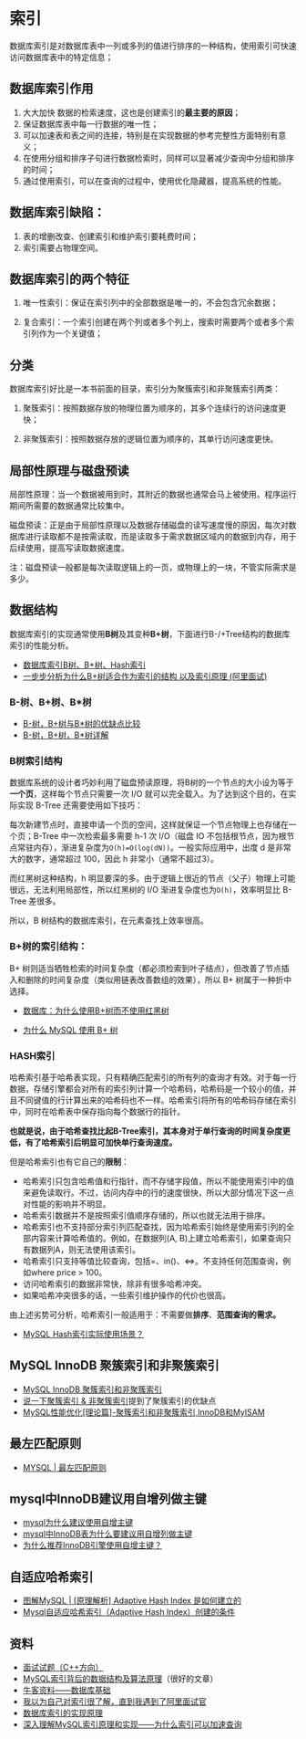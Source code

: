 # 索引

数据库索引是对数据库表中一列或多列的值进行排序的一种结构，使用索引可快速访问数据库表中的特定信息；

## 数据库索引作用

1. 大大加快 数据的检索速度，这也是创建索引的**最主要的原因**；
2. 保证数据库表中每一行数据的唯一性；
3. 可以加速表和表之间的连接，特别是在实现数据的参考完整性方面特别有意义； 
4. 在使用分组和排序子句进行数据检索时，同样可以显著减少查询中分组和排序的时间；
5. 通过使用索引，可以在查询的过程中，使用优化隐藏器，提高系统的性能。

## 数据库索引缺陷：

1. 表的增删改查、创建索引和维护索引要耗费时间；
2. 索引需要占物理空间。

## 数据库索引的两个特征

1. 唯一性索引：保证在索引列中的全部数据是唯一的，不会包含冗余数据；

2. 复合索引：一个索引创建在两个列或者多个列上，搜索时需要两个或者多个索引列作为一个关键值；

## 分类

数据库索引好比是一本书前面的目录，索引分为聚簇索引和非聚簇索引两类：

1. 聚簇索引：按照数据存放的物理位置为顺序的，其多个连续行的访问速度更快；

2. 非聚簇索引：按照数据存放的逻辑位置为顺序的，其单行访问速度更快。

## 局部性原理与磁盘预读

局部性原理：当一个数据被用到时，其附近的数据也通常会马上被使用。程序运行期间所需要的数据通常比较集中。

磁盘预读：正是由于局部性原理以及数据存储磁盘的读写速度慢的原因，每次对数据库进行读取都不是按需读取，而是读取多于需求数据区域内的数据到内存，用于后续使用，提高写读取数据速度。

注：磁盘预读一般都是每次读取逻辑上的一页，或物理上的一块，不管实际需求是多少。

## 数据结构

数据库索引的实现通常使用**B树**及其变种**B+树**，下面进行B-/+Tree结构的数据库索引的性能分析。

- [数据库索引B树、B+树、Hash索引](https://www.iteye.com/blog/uule-2429508)
- [一步步分析为什么B+树适合作为索引的结构 以及索引原理 (阿里面试)](https://www.cnblogs.com/aspirant/p/9214485.html)

### B-树、B+树、B*树

- [B-树，B+树与B*树的优缺点比较](https://blog.csdn.net/bigtree_3721/article/details/73632405)
- [B-树，B+树，B*树详解](https://blog.csdn.net/aqzwss/article/details/53074186)

### B树索引结构

数据库系统的设计者巧妙利用了磁盘预读原理，将B树的一个节点的大小设为等于**一个页**，这样每个节点只需要一次 I/O 就可以完全载入。为了达到这个目的，在实际实现 B-Tree 还需要使用如下技巧：

每次新建节点时，直接申请一个页的空间，这样就保证一个节点物理上也存储在一个页；B-Tree 中一次检索最多需要 h-1 次 I/O（磁盘 IO 不包括根节点，因为根节点常驻内存），渐进复杂度为`O(h)=O(log(dN))`。一般实际应用中，出度 d 是非常大的数字，通常超过 100，因此 h 非常小（通常不超过3）。

而红黑树这种结构，h 明显要深的多。由于逻辑上很近的节点（父子）物理上可能很远，无法利用局部性，所以红黑树的 I/O 渐进复杂度也为`O(h)`，效率明显比 B-Tree 差很多。

所以，B 树结构的数据库索引，在元素查找上效率很高。

 ### B+树的索引结构：

B+ 树则适当牺牲检索的时间复杂度（都必须检索到叶子结点），但改善了节点插入和删除的时间复杂度（类似用链表改善数组的效果），所以 B+ 树属于一种折中选择。

- [数据库：为什么使用B+树而不使用红黑树](https://blog.csdn.net/Fly_as_tadpole/article/details/88169841)

- [为什么 MySQL 使用 B+ 树](https://draveness.me/whys-the-design-mysql-b-plus-tree)

### HASH索引

哈希索引基于哈希表实现，只有精确匹配索引的所有列的查询才有效。对于每一行数据，存储引擎都会对所有的索引列计算一个哈希码，哈希码是一个较小的值，并且不同键值的行计算出来的哈希码也不一样。哈希索引将所有的哈希码存储在索引中，同时在哈希表中保存指向每个数据行的指针。

**也就是说，由于哈希查找比起B-Tree索引，其本身对于单行查询的时间复杂度更低，有了哈希索引后明显可加快单行查询速度。**

但是哈希索引也有它自己的**限制**：

- 哈希索引只包含哈希值和行指针，而不存储字段值，所以不能使用索引中的值来避免读取行。不过，访问内存中的行的速度很快，所以大部分情况下这一点对性能的影响并不明显。
- 哈希索引数据并不是按照索引值顺序存储的，所以也就无法用于排序。
- 哈希索引也不支持部分索引列匹配查找，因为哈希索引始终是使用索引列的全部内容来计算哈希值的。例如，在数据列(A, B)上建立哈希索引，如果查询只有数据列A，则无法使用该索引。
- 哈希索引只支持等值比较查询，包括=、in()、<=>。不支持任何范围查询，例如where price > 100。
- 访问哈希索引的数据非常快，除非有很多哈希冲突。
- 如果哈希冲突很多的话，一些索引维护操作的代价也很高。

由上述劣势可分析，哈希索引一般适用于：不需要做**排序**、**范围查询的需求。**

- [MySQL Hash索引实际使用场景？](https://www.zhihu.com/question/67094336)

## MySQL InnoDB 聚簇索引和非聚簇索引

- [MySQL InnoDB 聚簇索引和非聚簇索引](https://www.twle.cn/c/yufei/innodb/innodb-basic-secondary-indexes.html)
- [说一下聚簇索引 & 非聚簇索引](https://juejin.im/post/5cdd701ee51d453a36384939)提到了聚簇索引的优缺点
- [MySQL性能优化[理论篇]-聚簇索引和非聚簇索引,InnoDB和MyISAM](https://blog.hufeifei.cn/2018/05/27/DB/MySQL%E6%80%A7%E8%83%BD%E4%BC%98%E5%8C%96[%E7%90%86%E8%AE%BA%E7%AF%87]-%E8%81%9A%E7%B0%87%E7%B4%A2%E5%BC%95%E5%92%8C%E9%9D%9E%E8%81%9A%E7%B0%87%E7%B4%A2%E5%BC%95,InnoDB%E5%92%8CMyISAM/)

## 最左匹配原则

- [MYSQL | 最左匹配原则](https://hacpai.com/article/1581343220693)

## mysql中InnoDB建议用自增列做主键

- [mysql为什么建议使用自增主键](https://zhuanlan.zhihu.com/p/71022670)
- [mysql中InnoDB表为什么要建议用自增列做主键](https://blog.csdn.net/bigtree_3721/article/details/73151028)
- [为什么推荐InnoDB引擎使用自增主键？](https://blog.csdn.net/zheng0518/article/details/76302167)

## 自适应哈希索引

- [图解MySQL | [原理解析] Adaptive Hash Index 是如何建立的](https://opensource.actionsky.com/20200214-mysql/)
- [Mysql自适应哈希索引（Adaptive Hash Index）创建的条件](https://juejin.im/post/6847902217270198286)

## 资料

- [面试试题（C++方向）](https://blog.csdn.net/Xiongchao99/article/details/73381280)
- [MySQL索引背后的数据结构及算法原理](http://blog.codinglabs.org/articles/theory-of-mysql-index.html)（很好的文章）
- [牛客资料——数据库基础](https://www.nowcoder.com/tutorial/93/60c2f308109c4a7d8089a710b9ba1dab)
- [我以为自己对索引很了解，直到我遇到了阿里面试官](https://juejin.im/post/5e6509fd518825490d1267eb?utm_source=gold_browser_extension)
- [数据库索引的实现原理](https://blog.csdn.net/kennyrose/article/details/7532032)
- [深入理解MySQL索引原理和实现——为什么索引可以加速查询](https://blog.csdn.net/tongdanping/article/details/79878302)